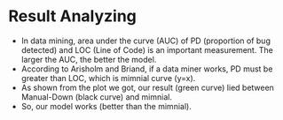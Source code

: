 
# Result Analyzing

- In data mining, area under the curve (AUC) of PD (proportion of bug detected) and LOC (Line of Code) is an important measurement. The larger the AUC, the better the model. 
- According to Arisholm and Briand, if a data miner works, PD must be greater than LOC, which is mimnial curve (y=x).
- As shown from the plot we got, our result (green curve) lied between Manual-Down (black curve) and mimnial.
- So, our model works (better than the mimnial).